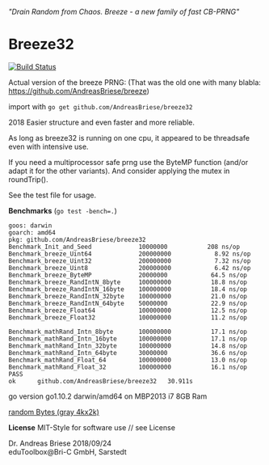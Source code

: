 
_"Drain Random from Chaos. Breeze - a new family of fast CB-PRNG"_

Breeze32 
========

[![Build Status](https://travis-ci.org/AndreasBriese/ipLocator.png?branch=master)](http://travis-ci.org/AndreasBriese/ipLocator)

Actual version of the breeze PRNG: (That was the old one with many blabla: https://github.com/AndreasBriese/breeze)

import with `go get github.com/AndreasBriese/breeze32`

2018 Easier structure and even faster and more reliable.

As long as breeze32 is running on one cpu, it appeared to be threadsafe even with intensive use. 

If you need a multiprocessor safe prng use the ByteMP function (and/or adapt it for the other variants). And consider applying the mutex in  roundTrip().  

See the test file for usage.

__Benchmarks__ (`go test -bench=.`)

    goos: darwin
    goarch: amd64
    pkg: github.com/AndreasBriese/breeze32
    Benchmark_Init_and_Seed          	10000000	       208 ns/op
    Benchmark_breeze_Uint64          	200000000	         8.92 ns/op
    Benchmark_breeze_Uint32          	200000000	         7.32 ns/op
    Benchmark_breeze_Uint8           	200000000	         6.42 ns/op
    Benchmark_breeze_ByteMP          	20000000	        64.5 ns/op
    Benchmark_breeze_RandIntN_8byte  	100000000	        18.8 ns/op
    Benchmark_breeze_RandIntN_16byte 	100000000	        18.4 ns/op
    Benchmark_breeze_RandIntN_32byte 	100000000	        21.0 ns/op
    Benchmark_breeze_RandIntN_64byte 	50000000	        22.9 ns/op
    Benchmark_breeze_Float64         	100000000	        12.5 ns/op
    Benchmark_breeze_Float32         	100000000	        11.2 ns/op
    
    Benchmark_mathRand_Intn_8byte    	100000000	        17.1 ns/op
    Benchmark_mathRand_Intn_16byte   	100000000	        17.1 ns/op
    Benchmark_mathRand_Intn_32byte   	100000000	        14.8 ns/op
    Benchmark_mathRand_Intn_64byte   	30000000	        36.6 ns/op
    Benchmark_mathRand_Float_64      	100000000	        13.0 ns/op
    Benchmark_mathRand_Float_32      	100000000	        16.1 ns/op
    PASS
    ok      github.com/AndreasBriese/breeze32   30.911s

go version go1.10.2 darwin/amd64 on MBP2013 i7 8GB Ram 

[random Bytes (gray 4kx2k)](https://github.com/AndreasBriese/breeze32/blob/master/rand.png)

__License__
MIT-Style for software use // see License

Dr. Andreas Briese
2018/09/24   
eduToolbox@Bri-C GmbH, Sarstedt
